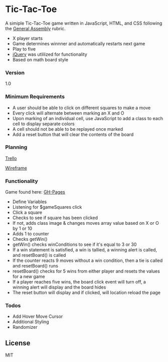 # Tic-Tac-Toe

A simiple Tic-Tac-Toe game written in JavaScript, HTML, and CSS following the [General Assembly] rubric.

  - X player starts
  - Game determines winnner and automatically restarts next game
  - Play to five
  - [jQuery] was utlilized for functionality
  - Based on math board style

### Version
1.0

### Minimum Requirements

* A user should be able to click on different squares to make a move
* Every click will alternate between marking an X and O
* Upon marking of an individual cell, use JavaScript to add a class to each cell to display separate colors
* A cell should not be able to be replayed once marked
* Add a reset button that will clear the contents of the board

### Planning
[Trello]

[Wireframe]

### Functionality
Game found here: [GH-Pages]
* Define Variables
* Listening for $gameSquares click
* Click a square
* Checks to see if square has been clicked
* If not, adds class image & changes moves array value based on X or O by 1 or 10
* Adds 1 to counter
* Checks getWin()
* getWin() checks winConditions to see if it's equal to 3 or 30
* If a win statement is satisfied, a win is tallied, a winning alert is called, and resetBoard() is called
* If the counter reacts 9 moves without a win condition, then a tie is called and resetBoard() runs
* resetBoard() checks for 5 wins from either player and resets the values for a new game
* If a player reaches five wins, the board click event will turn off, a winning alert will display and the board hides
* The reset button will display and if clicked, will location reload the page

### Todos

 - Add Hover Move Cursor
 - Additional Styling
 - Randomizer

License
----

MIT




[//]: # (These are reference links used in the body of this note and get stripped out when the markdown processor does its job. There is no need to format nicely because it shouldn't be seen. Thanks SO - http://stackoverflow.com/questions/4823468/store-comments-in-markdown-syntax)

   [GH-Pages]: <http://wtabor.github.io/tic-tac-toe/>
   [General Assembly]: <https://github.com/ATL-WDI-Exercises/tic-tac-toe>
   [dill]: <https://github.com/joemccann/dillinger>
   [git-repo-url]: <https://github.com/joemccann/dillinger.git>
   [jQuery]: <http://jquery.com>
   [Trello]: <https://trello.com/b/EfO39usS>
   [Wireframe]: <https://github.com/wtabor/tic-tac-toe/blob/gh-pages/images/tic-wireframe.png>


   [PlDb]: <https://github.com/joemccann/dillinger/tree/master/plugins/dropbox/README.md>
   [PlGh]:  <https://github.com/joemccann/dillinger/tree/master/plugins/github/README.md>
   [PlGd]: <https://github.com/joemccann/dillinger/tree/master/plugins/googledrive/README.md>
   [PlOd]: <https://github.com/joemccann/dillinger/tree/master/plugins/onedrive/README.md>


